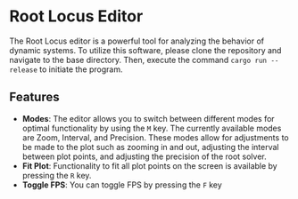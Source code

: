 # Root Locus Editor

The Root Locus editor is a powerful tool for analyzing the behavior of dynamic systems. To utilize this software, please clone the repository and navigate to the base directory. Then, execute the command `cargo run --release` to initiate the program.

## Features

- **Modes**: The editor allows you to switch between different modes for optimal functionality by using the `M` key. The currently available modes are Zoom, Interval, and Precision. These modes allow for adjustments to be made to the plot such as zooming in and out, adjusting the interval between plot points, and adjusting the precision of the root solver.
- **Fit Plot**: Functionality to fit all plot points on the screen is available by pressing the `R` key.
- **Toggle FPS**: You can toggle FPS by pressing the `F` key
